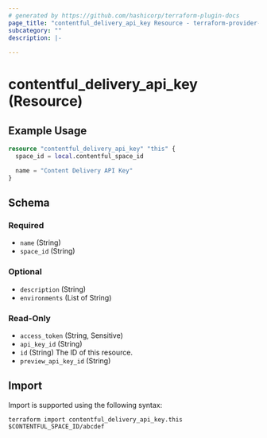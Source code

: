 ```yaml
---
# generated by https://github.com/hashicorp/terraform-plugin-docs
page_title: "contentful_delivery_api_key Resource - terraform-provider-contentful"
subcategory: ""
description: |-
  
---
```


# contentful_delivery_api_key (Resource)



## Example Usage

```terraform
resource "contentful_delivery_api_key" "this" {
  space_id = local.contentful_space_id

  name = "Content Delivery API Key"
}
```

<!-- schema generated by tfplugindocs -->
## Schema

### Required

- `name` (String)
- `space_id` (String)

### Optional

- `description` (String)
- `environments` (List of String)

### Read-Only

- `access_token` (String, Sensitive)
- `api_key_id` (String)
- `id` (String) The ID of this resource.
- `preview_api_key_id` (String)

## Import

Import is supported using the following syntax:

```shell
terraform import contentful_delivery_api_key.this $CONTENTFUL_SPACE_ID/abcdef
```

